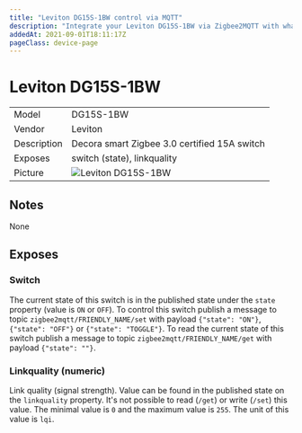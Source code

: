 ```yaml
---
title: "Leviton DG15S-1BW control via MQTT"
description: "Integrate your Leviton DG15S-1BW via Zigbee2MQTT with whatever smart home infrastructure you are using without the vendors bridge or gateway."
addedAt: 2021-09-01T18:11:17Z
pageClass: device-page
---
```


<!-- !!!! -->
<!-- ATTENTION: This file is auto-generated through docgen! -->
<!-- You can only edit the "## Notes"-Section till next h1 (#) or h2 heading (##). -->
<!-- Do NOT use h1 or h2 heading within "## Notes"-Section. -->
<!-- !!!! -->

# Leviton DG15S-1BW

|     |     |
|-----|-----|
| Model | DG15S-1BW  |
| Vendor  | Leviton  |
| Description | Decora smart Zigbee 3.0 certified 15A switch |
| Exposes | switch (state), linkquality |
| Picture | ![Leviton DG15S-1BW](https://www.zigbee2mqtt.io/images/devices/DG15S-1BW.jpg) |


<!-- Notes BEGIN: You can edit here -->
## Notes

None

<!-- Notes END: Do not edit below this line -->



## Exposes

### Switch 
The current state of this switch is in the published state under the `state` property (value is `ON` or `OFF`).
To control this switch publish a message to topic `zigbee2mqtt/FRIENDLY_NAME/set` with payload `{"state": "ON"}`, `{"state": "OFF"}` or `{"state": "TOGGLE"}`.
To read the current state of this switch publish a message to topic `zigbee2mqtt/FRIENDLY_NAME/get` with payload `{"state": ""}`.

### Linkquality (numeric)
Link quality (signal strength).
Value can be found in the published state on the `linkquality` property.
It's not possible to read (`/get`) or write (`/set`) this value.
The minimal value is `0` and the maximum value is `255`.
The unit of this value is `lqi`.

